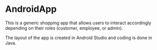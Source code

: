 # AndroidApp

This is a generic shopping app that allows users to interact accordingly depending on their roles (customer, employee, or admin).

The layout of the app is created in Android Studio and coding is done in Java.

